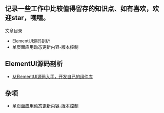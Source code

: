 ## 记录一些工作中比较值得留存的知识点、如有喜欢，欢迎star，嘿嘿。
文章目录
- ElementUI源码剖析
- 单页面应用动态更新内容-版本控制
## ElementUI源码剖析
- [从ElementUI源码入手，开发自己的组件库](https://github.com/MRS-WU/Blog/issues/2)

## 杂项
- [单页面应用动态更新内容-版本控制](https://github.com/MRS-WU/Blog/issues/1)

